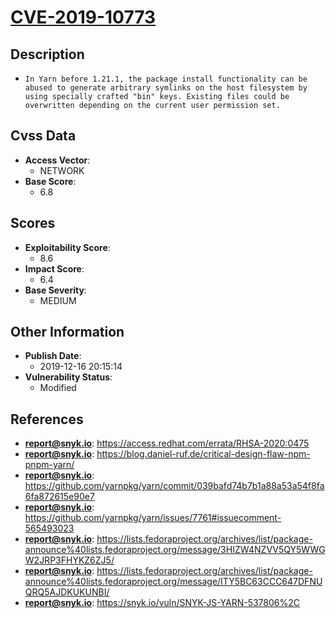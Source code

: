 
# [CVE-2019-10773](https://access.redhat.com/errata/RHSA-2020:0475)

## Description

- `In Yarn before 1.21.1, the package install functionality can be abused to generate arbitrary symlinks on the host filesystem by using specially crafted "bin" keys. Existing files could be overwritten depending on the current user permission set.`

## Cvss Data

- **Access Vector**:
  - NETWORK
- **Base Score**:
  - 6.8

## Scores

- **Exploitability Score**:
  - 8.6
- **Impact Score**:
  - 6.4
- **Base Severity**:
  - MEDIUM

## Other Information

- **Publish Date**:
  - 2019-12-16 20:15:14
- **Vulnerability Status**:
  - Modified

## References

- **report@snyk.io**: https://access.redhat.com/errata/RHSA-2020:0475
- **report@snyk.io**: https://blog.daniel-ruf.de/critical-design-flaw-npm-pnpm-yarn/
- **report@snyk.io**: https://github.com/yarnpkg/yarn/commit/039bafd74b7b1a88a53a54f8fa6fa872615e90e7
- **report@snyk.io**: https://github.com/yarnpkg/yarn/issues/7761#issuecomment-565493023
- **report@snyk.io**: https://lists.fedoraproject.org/archives/list/package-announce%40lists.fedoraproject.org/message/3HIZW4NZVV5QY5WWGW2JRP3FHYKZ6ZJ5/
- **report@snyk.io**: https://lists.fedoraproject.org/archives/list/package-announce%40lists.fedoraproject.org/message/ITY5BC63CCC647DFNUQRQ5AJDKUKUNBI/
- **report@snyk.io**: https://snyk.io/vuln/SNYK-JS-YARN-537806%2C
